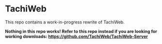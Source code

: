 # TachiWeb
This repo contains a work-in-progress rewrite of TachiWeb.

**Nothing in this repo works! Refer to this repo instead if you are looking for working downloads: https://github.com/TachiWeb/TachiWeb-Server**